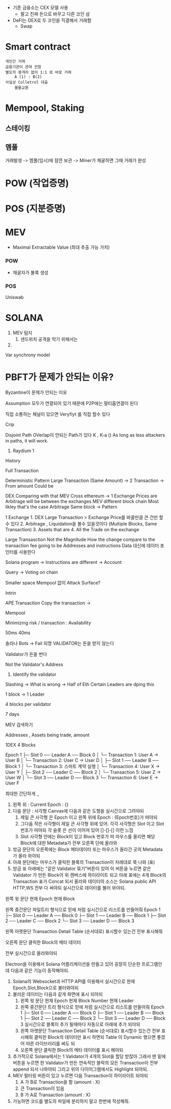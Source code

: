 - 기존 금융소는 CEX 모델 사용
	- 팔고 진짜 돈으로 바꾸고 다른 코인 삼
- DeFI는 DEX로 두 코인을 직결해서 거래함
	- Swap

# Smart contract
	개인간 거래
	금융기관이 관여 안함
	별도의 중개자 없이 1:1 로 바로 거래
		A (1) : B(2)
	사실상 Colletrol 대출
		물물교환
	
	

# Mempool, Staking
## 스테이킹
## 멤풀
거래발생 -> 멤풀(임시)에 잠깐 보관 -> Miner가 채굴하면 그때 거래가 완성

# POW (작업증명)

# POS (지분증명)
# MEV
- Maximal Extractable Value (최대 추출 가능 가치)
### POW
- 채굴자가 불록 생성
### POS


Uniswab


# SOLANA
1. MEV 탐지
	1. 샌드위치 공격을 막기 위해서는 
2. 


Var synchrony model 


# PBFT가 문제가 안되는 이유?
Byzantine이 문제가 안되는 이유

Assumption
모두가 연결되어 있기 때문에
P2P에는 멀티홉연결이 된다

직접 소통하는 채널이 있으면 Veryfiyt 를 직접 할수 있다

Crip 

Disjoint Path
OVerlap이 안되는 Path가 있다
K , K-a ()
As long as less attackers in paths, it will work.



1. Raydium 1



History

Full Transaction


Deterministic
	Pattern
		Large Transaction (Same Amount)	-> 2 Transaction -> From amount 
		Could be 

DEX
	Comparing with that
	MEV Cross ethereum -> 1 Exchange
		Prices are Arbitrage will be between the exchanges
	MEV different block chain
	Most likley that's the case
	Arbitrage
	Same block -> 
	Pattern

1 Exchange
	1. DEX Large Transaction > Exchange Price를 바꿀만큼 큰 건만 할수 있다
	2. Arbitrage , Liquidation을 볼수 있을것이다 (Multiple Blocks, Same Transaction)
	3. Assets that are
	4. All the Trade on the exchange

Large Transasction
	Not the Magnitude
	How the change compare to the transaction fee going to be 
		Addresses and instructions
	Data 대신에 데이터 포인터를 사용한다

Solana program -> Instructions are different -> Account

Query -> Voting on chain 

Smaller space
	Mempool 없이
	Attack Surface? 

Intrin

APE Transaction
	Copy the transaction -> 

Mempool

Minimizing risk / transaction : Availability 


50ms 40ms

솔라나
	Bots -> Fail 되명 VALIDATOR는 돈을 받지 않는다

Validator가 돈을 번다


Not the Validator's Address 
1. Identify the validator

Slashing -> What is wrong -> Half of Eth
Certain Leaders are dping this

1 block -> 1 Leader

4 blocks per validator

7 days

MEV 검색하기


Addresses , Assets being trade, amount 

1DEX
4 Blocks


Epoch 1
 ├─ Slot 0 ── Leader A ── Block 0
 │                └─ Transaction 1: User A → User B
 │                └─ Transaction 2: User C → User D
 │
 ├─ Slot 1 ── Leader B ── Block 1
 │                └─ Transaction 3: 스마트 계약 실행
 │                └─ Transaction 4: User X → User Y
 │
 ├─ Slot 2 ── Leader C ── Block 2
 │                └─ Transaction 5: User Z → User W
 │
 └─ Slot 3 ── Leader D ── Block 3
                  └─ Transaction 6: User E → User F

최대한 간단하게 ¸¸
1. 왼쪽 위 : Current Epoch : {}
2. 다음 문단 : 사각형 Canvas에 다음과 같은 도형을 실시간으로 그려야되
	1. 제일 큰 사각형 은 Epoch 이고 왼쪽 위에 Epoch : {Epoch번호}가 떠야되
	2. 그다음 작은 사각형이 제일 큰 사각형 위에 있어. 각각 사각형은 Slot 이고 Slot 번호가 떠야되 각 슬롯 은 선이 이어져 있어 []-[]-[] 이런 느낌
	4. Slot 사각형 안에는 Block이 있고 Block 번호가 떠 마우스를 올리면 해당 Block에 대한 Metadata가 전부 오른쪽 단에 올라와
3. 방금 문단의 오른쪽에는 Block 메타데이터 또는 마우스가 올라간 곳의 Metadata가 올라 와야되
4. 아래 문단에는 마우스가 클릭한 블록의 Transaction이 차례대로 쭉 나와 (표)
5. 방금 표 아래에는 "같은 Validator 묶기"버튼이 있어 이 버튼을 누르면 같은 Validator 가 만든 Block이 위 캔버스에 하이라이트 되고 아래 표에는 4개 Block의 Transaction 표가 Concat 되서 올라와
데이터의 소스는 Solana public API HTTP,WS 전부 다 써야되 실시간으로 데이터를 불러 와야되.

왼쪽 윗 문단
현재 Epoch
현재 Block

왼쪽 중간문단
파일트리 형식으로 믿에 처럼 실시간으로 리스트를 만들어줘
Epoch 1
 ├─ Slot 0 ── Leader A ── Block 0
 ├─ Slot 1 ── Leader B ── Block 1
 ├─ Slot 2 ── Leader C ── Block 2
 └─ Slot 3 ── Leader D ── Block 3

왼쪽 아랫문단
Transaction Detail Table (순서대로) 표시할수 있는건 전부 표시해줘

오른쪽 문단
클릭한 Block의 메타 데이터

전부 실시간으로 올라와야되

Electron을 이용해서 Solana 어플리케이션을 만들고 있어 굉장히 단순한 프로그램인데 다음과 같은 기능이 동작해야되.

1. Solana의 Websocket과 HTTP API를 이용해서 실시간으로 현재 Epoch,Slot,Block으로 불러와야되
2. 불러온 데이터는 다음과 같게 화면에 표시 되야되
	1. 왼쪽 윗 문단
		현재 Epoch
		현재 Block Number
		현재 Leader
	2. 왼쪽 중간문단
		트리 형식으로 믿에 처럼 실시간으로 리스트를 만들어줘
		Epoch 1
		 ├─ Slot 0 ── Leader A ── Block 0
		 ├─ Slot 1 ── Leader B ── Block 1
		 ├─ Slot 2 ── Leader C ── Block 2
		 └─ Slot 3 ── Leader D ── Block 3
		실시간으로 블록이 추가 될때마다 자동으로 아래에 추가 되야되
	1. 왼쪽 아랫문단
		Transaction Detail Table (순서대로) 표시할수 있는건 전부 표시해줘 클릭한 Block의 데이터만 표시 하면되
		Table 이 Dynamic 했으면 좋겠어 따른 라이브러리를 써도 되
	4. 오른쪽 문단
		클릭한 Block의 메타 데이터를 표시 해야되
3. 추가적으로 Solana에서는 1 Validator가 4개의 Slot을 할당 받잖아 그래서 맨 밑에 버튼을 누르면 한 Validator가 만든 연속적인 블락의 모든 Transaction이 전부 append 되서 나와야되 그리고 위의 다이어그램에서도 Highlight 되야되.
4. MEV 필터링 버튼이 있고 누르면 다음 Transaction이 하이라이트 되야되
	1. A 가 B로 Transaction을 함 (amount : X)
	2. 큰 Transaction이 있음
	3. B 가 A로 Transaction (amount : X)
5. 가능하면 코드를 별도의 파일에 분리하지 말고 한번에 작성해줘.